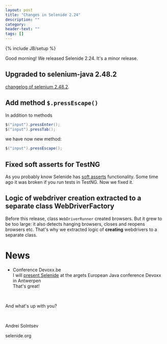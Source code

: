 ```yaml
---
layout: post
title: "Changes in Selenide 2.24"
description: ""
category:
header-text: ""
tags: []
---
```

{% include JB/setup %}

Good morning!
We released Selenide 2.24. It's a minor release.

## Upgraded to selenium-java 2.48.2

[changelog of selenium 2.48.2]({{site.SELENIUM_CHANGELOG}}).

## Add method `$.pressEscape()`

In addition to methods  

```java
$("input").pressEnter();
$("input").pressTab();
```

we have now new method:

```java
$("input").pressEscape();
```

## Fixed soft asserts for TestNG

As you probably know Selenide has [soft asserts](http://ru.selenide.org/2015/05/05/selenide-2.16-and-2.17/) functionality.
Some time ago it was broken if you run tests in TestNG. Now we fixed it. 

## Logic of webdriver creation extracted to a separate class WebDriverFactory

Before this release, class `WebDriverRunner` created browsers. But it grew to be too large: it also detects hanging 
browsers, closes and reopens browsers etc. That's why we extracted logic of **creating** webdrivers to a separate class. 


# News

* Conference Devoxx.be<br>
I will [present Selenide](http://cfp.devoxx.be/2015/talk/QBD-3461/Selenide:_concise_UI_Tests_in_Java._From_developers_for_developers.) at the argets European Java conference Devoxx in Antwerpen<br>
That's great!

<br/>

And what's up with you?

<br/>

Andrei Solntsev

selenide.org
